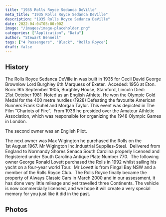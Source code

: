 ```yaml
---
title: "1935 Rolls Royce Sedanca DeVille"
meta_title: "1935 Rolls Royce Sedanca DeVille"
description: "1935 Rolls Royce Sedanca DeVille"
date: 2022-04-04T05:00:00Z
image: "/images/image-placeholder.png"
categories: ["Application", "Data"]
author: "Stewart Bennell"
tags: ["4 Passengers", "Black", "Rolls Royce"]
draft: false
---
```

## History
The Rolls Royce Sedanca DeVille in was built in 1935 for Cecil David George Brownlow Lord Burghley 6th Marquess of Exeter. 
Acceded: 1956 at Eton. Born: 9th September 1905, Burghley House, Stamford, Lincoln Died: 21st October 1981 
Noted as an English Athlete. He won the Olympic Gold Medal for the 400 metre hurdles (1928) Defeating the favourite American Runners Frank Cuhel and Morgan Taylor. This event was depicted in The Film “Chariots of Fire”. 
From 1936 he presided over the Amateur Athletic Association, which was responsible for organizing the 1948 Olympic Games in London. 

The second owner was an English Pilot. 

The next owner was Max Wigington he purchased the Rolls on the 1st August 1967. Mr Wigington Inc.Industrial Supplies-Steel. 
Delivered from England to Normandy Shores Senaca South Carolina properly licensed and Registered under South Carolina Antique Plate Number 770. 
The following owner George Ronald Lovett purchased the Rolls in 1992 whilst sailing his yacht on a four-year world Tour. 
Mr Lovett is from Fingal Bay NSW and a member of the Rolls Royce Club. 
The Rolls Royce finally became the property of Always Classic Cars in March 2000 and in our assessment, it has done very little mileage and yet travelled three Continents. The vehicle is now commercially licensed, and we hope it will create a very special memory for you just like it did in the past.    
## Photos
